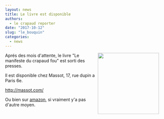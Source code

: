 ```yaml
---
layout: news
title: Le livre est disponible
authors: 
  - le crapaud reporter 
date: "2017-10-12"
slug: "le_bouquin"
categories:
  - news
---
```


<a href="http://massot.com/"><img src="{{ site.urlimg }}/manifeste-crapaud-fou-cover.png" width="200" align="right" /></a>

Aprés des mois d'attente, le livre "Le manifeste du crapaud fou" est sorti des presses. 

Il est disponible chez Massot, 17, rue dupin a Paris 6e.

<http://massot.com/>

Ou bien sur [amazon](http://amzn.eu/iErVzvl), si vraiment y'a pas d'autre moyen.

<br clear="both">

